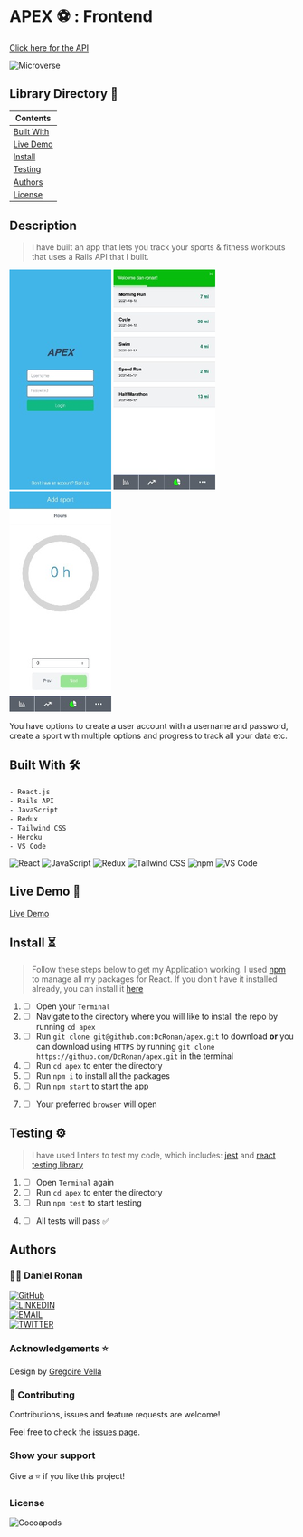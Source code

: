 # APEX ⚽ : Frontend

[Click here for the API](https://github.com/DcRonan/apex-api)

![Microverse](https://img.shields.io/badge/-Microverse-6F23FF?style=for-the-badge)

## Library Directory 📙

| Contents                  |
| ------------------------- |
| [Built With](#built-with) |
| [Live Demo](#live-demo)   |
| [Install](#install)   |
| [Testing](#testing)   |
| [Authors](#authors)       |
| [License](#license)       |

## Description

> I have built an app that lets you track your sports & fitness workouts that uses a Rails API that I built.

<img class="images" src="./assets/main-sc-1.jpg">
<img class="images" src="./assets/main-sc-2.jpg">
<img class="images" src="./assets/main-sc-3.jpg">

You have options to create a user account with a username and password, create a sport with multiple options and progress to track all your data etc.

## Built With 🛠

```
- React.js
- Rails API
- JavaScript
- Redux
- Tailwind CSS
- Heroku
- VS Code
```

![React](https://img.shields.io/badge/-React-61DAFB?style=for-the-badge&logo=React&logoColor=white&labelColor=000)
![JavaScript](https://img.shields.io/badge/-JavaScript-F7DF1E?style=for-the-badge&logo=JavaScript&logoColor=white&labelColor=000)
![Redux](https://img.shields.io/badge/-Redux-764ABC?style=for-the-badge&logo=Redux&logoColor=white&labelColor=000)
![Tailwind CSS](https://img.shields.io/badge/-Tailwind_CSS-38B2AC?style=for-the-badge&logo=Tailwind-CSS&logoColor=white&labelColor=000)
![npm](https://img.shields.io/badge/-npm-CB3837?style=for-the-badge&logo=npm&logoColor=white&labelColor=000)
![VS Code](https://img.shields.io/badge/-VS_Code-007ACC?style=for-the-badge&logo=Visual-Studio-Code&logoColor=white&labelColor=000)
## Live Demo 🎥

<a href="https://apex-sport-tracker.netlify.app/">Live Demo</a>

## Install ⏳

> Follow these steps below to get my Application working. I used [npm](https://www.npmjs.com/) to manage all my packages for React. If you don't have it installed already, you can install it [here](https://www.npmjs.com/get-npm)

1. - [ ] Open your `Terminal`
2. - [ ] Navigate to the directory where you will like to install the repo by running `cd apex`
3. - [ ] Run `git clone git@github.com:DcRonan/apex.git` to download <b>or</b> you can download using `HTTPS` by running `git clone https://github.com/DcRonan/apex.git` in the terminal
4. - [ ] Run `cd apex` to enter the directory
5. - [ ] Run `npm i` to install all the packages
6. - [ ] Run `npm start` to start the app
7. - [ ] Your preferred `browser` will open


## Testing ⚙

> I have used linters to test my code, which includes: [jest](https://jestjs.io/) and [react testing library](https://testing-library.com/docs/react-testing-library/intro/)

1. - [ ] Open `Terminal` again
2. - [ ] Run `cd apex` to enter the directory
3. - [ ] Run `npm test` to start testing
4. - [ ] All tests will pass ✅


## Authors

### 👨‍💻 Daniel Ronan

[![GitHub](https://img.shields.io/badge/-GitHub-000?style=for-the-badge&logo=GitHub&logoColor=white)](https://github.com/DcRonan) <br>
[![LINKEDIN](https://img.shields.io/badge/-LINKEDIN-0077B5?style=for-the-badge&logo=Linkedin&logoColor=white)](https://www.linkedin.com/in/dan-ronan/) <br>
[![EMAIL](https://img.shields.io/badge/-EMAIL-D14836?style=for-the-badge&logo=Mail.Ru&logoColor=white)](mailto:danielconnorronan@gmail.com) <br>
[![TWITTER](https://img.shields.io/badge/-TWITTER-1DA1F2?style=for-the-badge&logo=Twitter&logoColor=white)](https://twitter.com/dc_ronan)

### Acknowledgements ⭐

Design by [Gregoire Vella](https://www.behance.net/gallery/13271423/Bodytrackit-An-iOs-app-Branding-UX-and-UI)

### 🤝 Contributing

Contributions, issues and feature requests are welcome!

Feel free to check the [issues page](https://github.com/DcRonan/apex/issues).

### Show your support

Give a ⭐️ if you like this project!

### License

![Cocoapods](https://img.shields.io/cocoapods/l/AFNetworking?color=red&style=for-the-badge)
